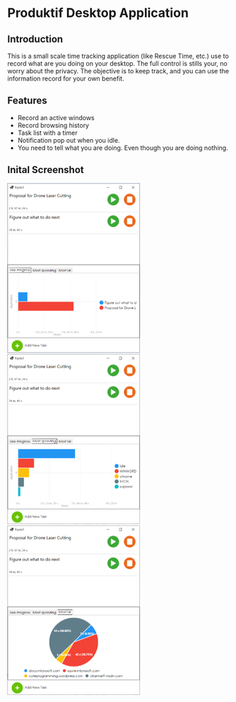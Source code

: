 # Produktif Desktop Application

## Introduction
This is a small scale time tracking application (like Rescue Time, etc.) use to record what are you doing on your desktop.
The full control is stills your, no worry about the privacy.
The objective is to keep track, and you can use the information record for your own benefit.

## Features
- Record an active windows
- Record browsing history
- Task list with a timer
- Notification pop out when you idle.
- You need to tell what you are doing. Even though you are doing nothing.

## Inital Screenshot
<img src="./produktif_ss1.png" width="300">
<img src="./produktif_ss2.png" width="300">
<img src="./produktif_ss3.png" width="300">
